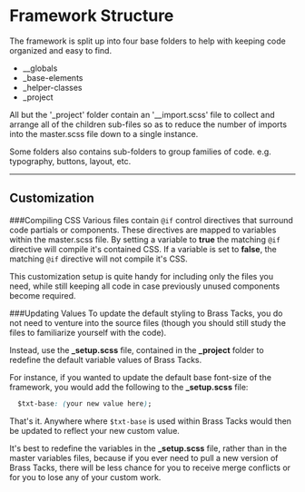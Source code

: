 # Framework Structure

The framework is split up into four base folders to help with keeping code
organized and easy to find.


* __globals
* _base-elements
* _helper-classes
* _project


All but the '_project' folder contain an '__import.scss' file to collect and
arrange all of the children sub-files so as to reduce the number of imports
into the master.scss file down to a single instance.


Some folders also contains sub-folders to group families of code.
e.g. typography, buttons, layout, etc.


---


## Customization


###Compiling CSS
Various files contain <code>@if</code> control directives that surround code
partials or components. These directives are mapped to variables within the
master.scss file. By setting a variable to <b>true</b> the matching
<code>@if</code> directive will compile it's contained CSS. If a variable is
set to <b>false</b>, the matching <code>@if</code> directive will not compile
it's CSS.


This customization setup is quite handy for including only the files you need,
while still keeping all code in case previously unused components become
required.


###Updating Values
To update the default styling to Brass Tacks, you do not need to venture into
the source files (though you should still study the files to familiarize
yourself with the code).


Instead, use the <b>_setup.scss</b> file, contained in the <b>_project</b>
folder to redefine the default variable values of Brass Tacks.


For instance, if you wanted to update the default base font-size of the
framework, you would add the following to the <b>_setup.scss</b> file:

```css
  $txt-base: (your new value here);
```

That's it. Anywhere where <code>$txt-base</code> is used within Brass Tacks
would then be updated to reflect your new custom value.


It's best to redefine the variables in the <b>_setup.scss</b> file, rather than
in the master variables files, because if you ever need to pull a new version
of Brass Tacks, there will be less chance for you to receive merge conflicts
or for you to lose any of your custom work.
